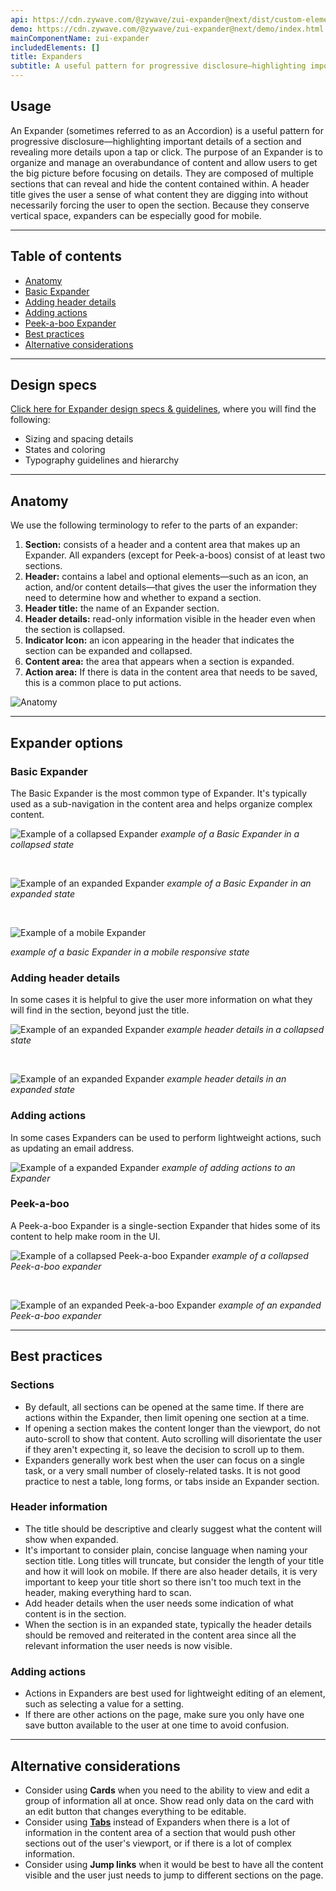 ```yaml
---
api: https://cdn.zywave.com/@zywave/zui-expander@next/dist/custom-elements.json
demo: https://cdn.zywave.com/@zywave/zui-expander@next/demo/index.html
mainComponentName: zui-expander
includedElements: []
title: Expanders
subtitle: A useful pattern for progressive disclosure—highlighting important details of a section and revealing more details upon a tap or click.
---
```


## Usage

An Expander (sometimes referred to as an Accordion) is a useful pattern for progressive disclosure&mdash;highlighting important details of a section and revealing more details upon a tap or click. The purpose of an Expander is to organize and manage an overabundance of content and allow users to get the big picture before focusing on details. They are composed of multiple sections that can reveal and hide the content contained within. A header title gives the user a sense of what content they are digging into without necessarily forcing the user to open the section. Because they conserve vertical space, expanders can be especially good for mobile.

<hr>

## Table of contents

- [Anatomy](#expander--anatomy)
- [Basic Expander](#expander--basic)
- [Adding header details](#expander--header-details)
- [Adding actions](#expander--actions)
- [Peek-a-boo Expander](#expander--peek-a-boo)
- [Best practices](#expander--best-practices)
- [Alternative considerations](#expander--alternative-considerations)

<hr>

## Design specs

[Click here for Expander design specs & guidelines](https://xd.adobe.com/view/d391f1e9-b657-47de-42a6-90e28fcaf4ce-a5a0/grid "Expander Design Specs"), where you will find the following:

- Sizing and spacing details
- States and coloring
- Typography guidelines and hierarchy

<hr>

<div id="expander--anatomy"></div>

## Anatomy

We use the following terminology to refer to the parts of an expander:

1. **Section:** consists of a header and a content area that makes up an Expander. All expanders (except for Peek-a-boos) consist of at least two sections.
2. **Header:** contains a label and optional elements&mdash;such as an icon, an action, and/or content details&mdash;that gives the user the information they need to determine how and whether to expand a section.
3. **Header title:** the name of an Expander section.
4. **Header details:** read-only information visible in the header even when the section is collapsed.
5. **Indicator Icon:** an icon appearing in the header that indicates the section can be expanded and collapsed.
6. **Content area:** the area that appears when a section is expanded.
7. **Action area:** If there is data in the content area that needs to be saved, this is a common place to put actions.

![Anatomy](images/components/expanders/expander-anatomy.svg)

<hr>

## Expander options

<div id="expander--basic"></div>

### Basic Expander

The Basic Expander is the most common type of Expander. It's typically used as a sub-navigation in the content area and helps organize complex content.

![Example of a collapsed Expander](images/components/expanders/basic-expander--collapsed.svg)
_example of a Basic Expander in a collapsed state_

<br>

![Example of an expanded Expander](images/components/expanders/basic-expander--expanded.svg)
_example of a Basic Expander in an expanded state_

<br>

![Example of a mobile Expander](images/components/expanders/expander--mobile.svg)

_example of a basic Expander in a mobile responsive state_

<Spacer size="large" />

<div id="expander--header-details"></div>

### Adding header details

In some cases it is helpful to give the user more information on what they will find in the section, beyond just the title.

![Example of an expanded Expander](images/components/expanders/basic-expander--with-header-details-collapsed.svg)
_example header details in a collapsed state_

<br>

![Example of an expanded Expander](images/components/expanders/basic-expander--with-header-details-expanded.svg)
_example header details in an expanded state_

<Spacer size="large" />

<div id="expander--actions"></div>

### Adding actions

In some cases Expanders can be used to perform lightweight actions, such as updating an email address.

![Example of a expanded Expander](images/components/expanders/basic-expander--actions.svg)
_example of adding actions to an Expander_

<Spacer size="large" />

<div id="expander--peek-a-boo"></div>

### Peek-a-boo

A Peek-a-boo Expander is a single-section Expander that hides some of its content to help make room in the UI.

![Example of a collapsed Peek-a-boo Expander](images/components/expanders/peek-a-boo--collapsed.svg)
_example of a collapsed Peek-a-boo expander_

<br>

![Example of an expanded Peek-a-boo Expander](images/components/expanders/peek-a-boo--expanded.svg)
_example of an expanded Peek-a-boo expander_

<hr>

<div id="expander--best-practices"></div>

## Best practices

### Sections

- By default, all sections can be opened at the same time. If there are actions within the Expander, then limit opening one section at a time.
- If opening a section makes the content longer than the viewport, do not auto-scroll to show that content. Auto scrolling will disorientate the user if they aren't expecting it, so leave the decision to scroll up to them.
- Expanders generally work best when the user can focus on a single task, or a very small number of closely-related tasks. It is not good practice to nest a table, long forms, or tabs inside an Expander section.

### Header information

- The title should be descriptive and clearly suggest what the content will show when expanded.
- It's important to consider plain, concise language when naming your section title. Long titles will truncate, but consider the length of your title and how it will look on mobile. If there are also header details, it is very important to keep your title short so there isn't too much text in the header, making everything hard to scan.
- Add header details when the user needs some indication of what content is in the section.
- When the section is in an expanded state, typically the header details should be removed and reiterated in the content area since all the relevant information the user needs is now visible.

### Adding actions

- Actions in Expanders are best used for lightweight editing of an element, such as selecting a value for a setting.
- If there are other actions on the page, make sure you only have one save button available to the user at one time to avoid confusion.

<hr>

<div id="expander--alternative-considerations"></div>

## Alternative considerations

- Consider using **Cards** when you need to the ability to view and edit a group of information all at once. Show read only data on the card with an edit button that changes everything to be editable.
- Consider using [**Tabs**](components/tabs/) instead of Expanders when there is a lot of information in the content area of a section that would push other sections out of the user's viewport, or if there is a lot of complex information.
- Consider using **Jump links** when it would be best to have all the content visible and the user just needs to jump to different sections on the page.
